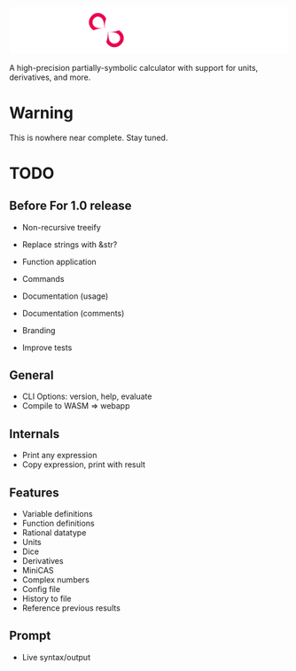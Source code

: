![](./misc/banner.png)

A high-precision partially-symbolic calculator with support for units, derivatives, and more.

# Warning
This is nowhere near complete. Stay tuned.


# TODO


## Before For 1.0 release
 - Non-recursive treeify

 - Replace strings with &str?
 - Function application
 - Commands
 - Documentation (usage)
 - Documentation (comments)
 - Branding
 - Improve tests


## General
 - CLI Options: version, help, evaluate
 - Compile to WASM => webapp

## Internals
 - Print any expression
 - Copy expression, print with result

## Features
 - Variable definitions
 - Function definitions
 - Rational datatype
 - Units
 - Dice
 - Derivatives
 - MiniCAS
 - Complex numbers
 - Config file
 - History to file
 - Reference previous results

## Prompt
 - Live syntax/output